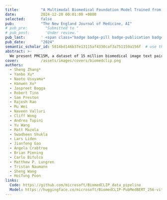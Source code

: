 ```yaml
---
title:          "A Multimodal Biomedical Foundation Model Trained from Fifteen Million Image–Text Pairs"
date:           2024-12-20 00:01:00 +0800
selected:       false
pub:            "The New England Journal of Medicine, AI"
# pub_pre:        "Submitted to "
# pub_post:       'Under review.'
pub_last:       ' <span class="badge badge-pill badge-publication badge-success">4,500,000 downloads</span>'
pub_date:       "2024"
semantic_scholar_id: 5814bd146b37e13115af4330caf3a751159a156f  # use this to retrieve citation count
abstract: >-
  We present PMC15M, a dataset of 15 million biomedical image text pairs from 4.4 million articles. Trained on PMC15M, BiomedCLIP achieves state of the art performance across diverse biomedical tasks, even surpassing radiology models like BioViL.
cover:          /assets/images/covers/biomedclip.png
authors:
  - Sheng Zhang*
  - Yanbo Xu*
  - Naoto Usuyama*
  - Hanwen Xu*
  - Jaspreet Bagga
  - Robert Tinn
  - Sam Preston
  - Rajesh Rao
  - Mu Wei
  - Naveen Valluri
  - Cliff Wong
  - Andrea Tupini
  - Yu Wang
  - Matt Mazola
  - Swadheen Shukla
  - Lars Liden
  - Jianfeng Gao
  - Angela Crabtree
  - Brian Piening
  - Carlo Bifulco
  - Matthew P. Lungren
  - Tristan Naumann
  - Sheng Wang
  - Hoifung Poon
links:
  Code: https://github.com/microsoft/BiomedCLIP_data_pipeline
  Model: https://huggingface.co/microsoft/BiomedCLIP-PubMedBERT_256-vit_base_patch16_224/blob/main/README.md
---
```

